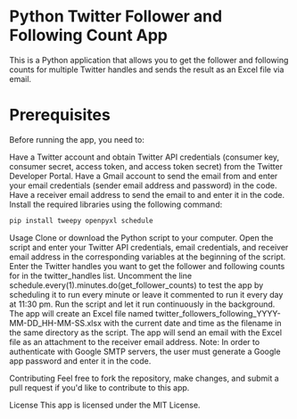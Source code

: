 # Python Twitter Follower and Following Count App
This is a Python application that allows you to get the follower and following counts for multiple Twitter handles and sends the result as an Excel file via email.

# Prerequisites
Before running the app, you need to:

Have a Twitter account and obtain Twitter API credentials (consumer key, consumer secret, access token, and access token secret) from the Twitter Developer Portal.
Have a Gmail account to send the email from and enter your email credentials (sender email address and password) in the code.
Have a receiver email address to send the email to and enter it in the code.
Install the required libraries using the following command:
```bash
pip install tweepy openpyxl schedule
```
Usage
Clone or download the Python script to your computer.
Open the script and enter your Twitter API credentials, email credentials, and receiver email address in the corresponding variables at the beginning of the script.
Enter the Twitter handles you want to get the follower and following counts for in the twitter_handles list.
Uncomment the line schedule.every(1).minutes.do(get_follower_counts) to test the app by scheduling it to run every minute or leave it commented to run it every day at 11:30 pm.
Run the script and let it run continuously in the background.
The app will create an Excel file named twitter_followers_following_YYYY-MM-DD_HH-MM-SS.xlsx with the current date and time as the filename in the same directory as the script.
The app will send an email with the Excel file as an attachment to the receiver email address.
Note: In order to authenticate with Google SMTP servers, the user must generate a Google app password and enter it in the code.

Contributing
Feel free to fork the repository, make changes, and submit a pull request if you'd like to contribute to this app.

License
This app is licensed under the MIT License.
